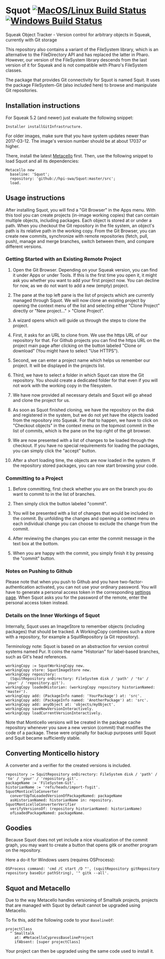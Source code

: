 # Squot [![MacOS/Linux Build Status][travis_badge]][travis] [![Windows Build Status][appveyor_badge]][appveyor]
Squeak Object Tracker - Version control for arbitrary objects in Squeak, currently with Git storage

This repository also contains a variant of the FileSystem library,
which is an alternative to the FileDirectory API and has replaced the latter in Pharo.
However, our version of the FileSystem library descends from the last version of it for Squeak
and is not compatible with Pharo's FileSystem classes.

The package that provides Git connectivity for Squot is named Squit.
It uses the package FileSystem-Git (also included here) to browse and manipulate Git repositories.

## Installation instructions

For Squeak 5.2 (and newer) just evaluate the following snippet:

```Smalltalk
Installer installGitInfrastructure.
```

For older images, make sure that you have system updates newer than 2017-03-12. The image's version number should be at about 17037 or higher.

There, install the latest [Metacello](//github.com/dalehenrich/metacello-work) first.
Then, use the following snippet to load Squot and all its dependencies:

```smalltalk
Metacello new
  baseline: 'Squot';
  repository: 'github://hpi-swa/Squot:master/src';
  load.
```

## Usage instructions

After installing Squot, you will find a "Git Browser" in the Apps menu. With this tool you can create projects (in-image working copies) that can contain multiple objects, including packages. Each object is stored at or under a path. When you checkout the Git repository in the file system, an object's path is its relative path in the working copy. From the Git Browser, you can create new commits, synchronize with remote repositories (fetch, pull, push), manage and merge branches, switch between them, and compare different versions.

### Getting Started with an Existing Remote Project 

1. Open the Git Browser. Depending on your Squeak version, you can find it under Apps or under Tools. If this is the first time you open it, it might ask you whether you want to add your first project now. You can decline for now, as we do not want to add a new (empty) project.

2. The pane at the top left pane is the list of projects which are currently managed through Squot. We will now clone an existing project by opening the context menu of the list and selecting either "Clone Project" directly or "New project..." > "Clone Project".

3. A wizard opens which will guide us through the steps to clone the project.

4. First, it asks for an URL to clone from. We use the https URL of our repository for that. For Github projects you can find the https URL on the project main page after clicking on the button labeled "Clone or download" (You might have to select "Use HTTPS").

5. Second, we can enter a project name which helps us remember our project. It will be displayed in the projects list.

6. Third, we have to select a folder in which Squot can store the Git repository. You should create a dedicated folder for that even if you will not work with the working copy in the filesystem.

7. We have now provided all necessary details and Squot will go ahead and clone the project for us.

8. As soon as Squot finished cloning, we have the repository on the disk and registered in the system, but we do not yet have the objects loaded from the repository into Squeak. For that to happen, we have to click on "Checkout objects" in the context menu on the topmost commit in the list of commits, which is the pane on the top right of the git browser.

9.  We are now presented with a list of changes to be loaded through the checkout. If you have no special requirements for loading the packages, you can simply click the "accept" button.

10. After a short loading time, the objects are now loaded in the system. If the repository stored packages, you can now start browsing your code.


### Committing to a Project

1. Before committing, first check whether you are on the branch you do want to commit to in the list of branches.

2. Then simply click the button labeled "commit".

3. You will be presented with a list of changes that would be included in the commit. By unfolding the changes and opening a context menu on each individual change you can choose to exclude the change from the commit.

4. After reviewing the changes you can enter the commit message in the text box at the bottom.

5. When you are happy with the commit, you simply finish it by pressing the "commit" button.


### Notes on Pushing to Github

Please note that when you push to Github and you have two-factor-authentication activated, you can not use your ordinary password. You will have to generate a personal access token in the corresponding [settings page](https://github.com/settings/tokens). When Squot asks you for the password of the remote, enter the personal access token instead.


### Details on the Inner Workings of Squot

Internally, Squot uses an ImageStore to remember objects (including packages) that should be tracked.
A WorkingCopy combines such a store with a repository, for example a SquitRepository (a Git repository).

Terminology note: Squot is based on an abstraction for version control systems named Pur.
It coins the name "Historian" for label-based branches, such as Git's head references.

```smalltalk
workingCopy := SquotWorkingCopy new.
workingCopy store: SquotImageStore new.
workingCopy repository:
  (SquitRepository onDirectory: FileSystem disk / 'path' / 'to' / 'your' / 'repository.git').
workingCopy loadedHistorian: (workingCopy repository historianNamed: 'master').
workingCopy add: (PackageInfo named: 'YourPackage') at: 'src'.
workingCopy add: (PackageInfo named: 'AnotherPackage') at: 'src'.
workingCopy add: anyObject at: 'objects/myObject'.
workingCopy saveNewVersionInteractively.
workingCopy loadCurrentVersionInteractively.
```

Note that Monticello versions will be created in the package cache repository
whenever you save a new version (commit) that modifies the code of a package.
These were originally for backup purposes until Squot and Squit became sufficiently stable.

## Converting Monticello history

A converter and a verifier for the created versions is included.

```smalltalk
repository := SquitRepository onDirectory: FileSystem disk / 'path' / 'to' / 'your' / 'repository.git'.
packageName := 'FileSystem-Git'.
historianName := 'refs/heads/import-fsgit'.
SquotMonticelloConverter
  convertUpToLoadedVersionOfPackageNamed: packageName
  asHistorianNamed: historianName in: repository.
SquotMonticelloConverterVerifier
  verifyVersionsOf: (repository historianNamed: historianName)
  ofLoadedPackageNamed: packageName.
```

## Goodies

Because Squot does not yet include a nice visualization of the commit graph, 
you may want to create a button that opens gitk or another program on the repository.

Here a do-it for Windows users (requires OSProcess):
```smalltalk
OSProcess command: 'cmd /C start /D "', (squitRepository gitRepository repository baseDir pathString), '" gitk --all'.
```

[appveyor]: https://ci.appveyor.com/project/hpi-swa/squot/branch/master
[appveyor_badge]: https://ci.appveyor.com/api/projects/status/hg2d0tbiij1bm052/branch/master?svg=true
[travis]: https://travis-ci.org/hpi-swa/Squot
[travis_badge]: https://travis-ci.org/hpi-swa/Squot.svg?branch=master

## Squot and Metacello
Due to the way Metacello handles versioning of Smalltalk projects, projects that are managed with Squot by default cannot be upgraded using Metacello.

To fix this, add the following code to your `BaselineOf`:
``` smalltalk
projectClass
  ^ Smalltalk
    at: #MetacelloCypressBaselineProject
    ifAbsent: [super projectClass]
```
Your project can then be upgraded using the same code used to install it.

